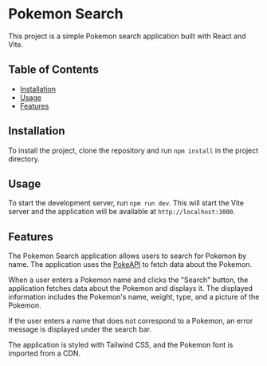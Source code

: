 # Pokemon Search

This project is a simple Pokemon search application built with React and Vite.

## Table of Contents

- [Installation](#installation)
- [Usage](#usage)
- [Features](#features)

## Installation

To install the project, clone the repository and run `npm install` in the project directory.

## Usage

To start the development server, run `npm run dev`. This will start the Vite server and the application will be available at `http://localhost:3000`.

## Features

The Pokemon Search application allows users to search for Pokemon by name. The application uses the [PokeAPI](https://pokeapi.co/) to fetch data about the Pokemon.

When a user enters a Pokemon name and clicks the "Search" button, the application fetches data about the Pokemon and displays it. The displayed information includes the Pokemon's name, weight, type, and a picture of the Pokemon.

If the user enters a name that does not correspond to a Pokemon, an error message is displayed under the search bar.

The application is styled with Tailwind CSS, and the Pokemon font is imported from a CDN.
